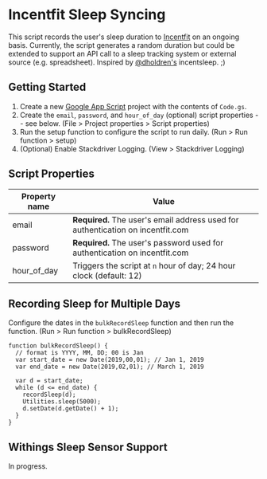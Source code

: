 # Incentfit Sleep Syncing

This script records the user's sleep duration to [Incentfit](https://incentfit.com) on an ongoing basis. Currently, the script generates a random duration but could be extended to support an API call to a sleep tracking system or external source (e.g. spreadsheet). Inspired by [@dholdren's](https://github.com/dholdren) incentsleep. ;)

## Getting Started

1. Create a new [Google App Script](https://script.google.com/home/my) project with the contents of `Code.gs`.
1. Create the `email`, `password`, and `hour_of_day` (optional) script properties -- see below. (File > Project properties > Script properties)
1. Run the setup function to configure the script to run daily. (Run > Run function > setup)
1. (Optional) Enable Stackdriver Logging. (View > Stackdriver Logging)

## Script Properties

Property name | Value
------------ | -------------
email | **Required.** The user's email address used for authentication on incentfit.com
password | **Required.** The user's password used for authentication on incentfit.com
hour_of_day | Triggers the script at `n` hour of day; 24 hour clock (default: 12)

## Recording Sleep for Multiple Days

Configure the dates in the `bulkRecordSleep` function and then run the function. (Run > Run function > bulkRecordSleep)

```
function bulkRecordSleep() {
  // format is YYYY, MM, DD; 00 is Jan
  var start_date = new Date(2019,00,01); // Jan 1, 2019
  var end_date = new Date(2019,02,01); // March 1, 2019
  
  var d = start_date;
  while (d <= end_date) {
    recordSleep(d);
    Utilities.sleep(5000);
    d.setDate(d.getDate() + 1);
  }  
}
```

## Withings Sleep Sensor Support

In progress.
